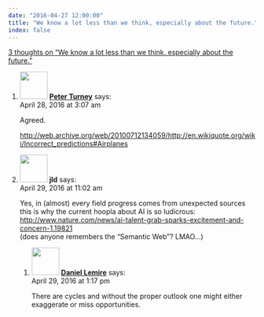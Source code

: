 ```yaml
---
date: "2016-04-27 12:00:00"
title: "We know a lot less than we think, especially about the future."
index: false
---
```


[3 thoughts on &ldquo;We know a lot less than we think, especially about the future.&rdquo;](/lemire/blog/2016/04-27-we-know-a-lot-less-than-we-think-especially-about-the-future)

<ol class="comment-list">
<li id="comment-237224" class="comment even thread-even depth-1">
<div class="comment-author vcard">
<img alt src="https://secure.gravatar.com/avatar/eb2d858a6ccea692bf677ad2c66623ad?s=56&#038;d=mm&#038;r=g" srcset="https://secure.gravatar.com/avatar/eb2d858a6ccea692bf677ad2c66623ad?s=112&#038;d=mm&#038;r=g 2x" class="avatar avatar-56 photo" height="56" width="56" decoding="async" /> <b class="fn"><a href="http://apperceptual.com" class="url" rel="ugc external nofollow">Peter Turney</a></b> <span class="says">says:</span> </div>
<div class="comment-metadata"><time datetime="2016-04-28T03:07:24+00:00">April 28, 2016 at 3:07 am</time></a> </div>
<div class="comment-content">
<p>Agreed.</p>
<p><a href="http://web.archive.org/web/20100712134059/http://en.wikiquote.org/wiki/Incorrect_predictions#Airplanes" rel="nofollow ugc">http://web.archive.org/web/20100712134059/http://en.wikiquote.org/wiki/Incorrect_predictions#Airplanes</a></p>
</div>
</li>
<li id="comment-237414" class="comment odd alt thread-odd thread-alt depth-1 parent">
<div class="comment-author vcard">
<img alt src="https://secure.gravatar.com/avatar/988ac6d9ab01c62c26ca83981a0e5e9a?s=56&#038;d=mm&#038;r=g" srcset="https://secure.gravatar.com/avatar/988ac6d9ab01c62c26ca83981a0e5e9a?s=112&#038;d=mm&#038;r=g 2x" class="avatar avatar-56 photo" height="56" width="56" decoding="async" /> <b class="fn">jld</b> <span class="says">says:</span> </div>
<div class="comment-metadata"><time datetime="2016-04-29T11:02:20+00:00">April 29, 2016 at 11:02 am</time></a> </div>
<div class="comment-content">
<p>Yes, in (almost) every field progress comes from unexpected sources this is why the current hoopla about AI is so ludicrous:<br/>
<a href="http://www.nature.com/news/ai-talent-grab-sparks-excitement-and-concern-1.19821" rel="nofollow ugc">http://www.nature.com/news/ai-talent-grab-sparks-excitement-and-concern-1.19821</a><br/>
(does anyone remembers the &ldquo;Semantic Web&rdquo;? LMAO&#8230;)</p>
</div>
<ol class="children">
<li id="comment-237423" class="comment byuser comment-author-lemire bypostauthor even depth-2">
<div class="comment-author vcard">
<img alt src="https://secure.gravatar.com/avatar/2ca999bef9535950f5b84281a4dab006?s=56&#038;d=mm&#038;r=g" srcset="https://secure.gravatar.com/avatar/2ca999bef9535950f5b84281a4dab006?s=112&#038;d=mm&#038;r=g 2x" class="avatar avatar-56 photo" height="56" width="56" loading="lazy" decoding="async" /> <b class="fn"><a href="https://lemire.me/en/" class="url" rel="ugc">Daniel Lemire</a></b> <span class="says">says:</span> </div>
<div class="comment-metadata"><time datetime="2016-04-29T13:17:51+00:00">April 29, 2016 at 1:17 pm</time></a> </div>
<div class="comment-content">
<p>There are cycles and without the proper outlook one might either exaggerate or miss opportunities.</p>
</div>
</li>
</ol>
</li>
</ol>
